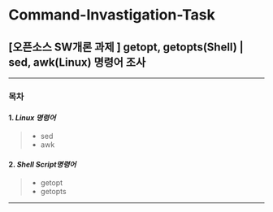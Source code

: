 # Command-Invastigation-Task
## [오픈소스 SW개론 과제 ]  getopt, getopts(Shell) | sed, awk(Linux) 명령어 조사   
---
### 목차
#### 1. *Linux 명령어*
> * sed
> * awk  

#### 2. *Shell Script명령어*
> * getopt
> * getopts
---
### 
